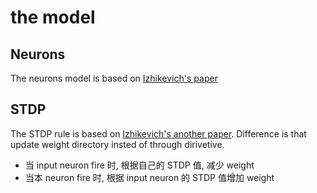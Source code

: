 # the model

## Neurons

The neurons model is based on [Izhikevich's paper](http://www.izhikevich.org/publications/spikes.pdf)

## STDP

The STDP rule is based on [Izhikevich's another paper](http://izhikevich.org/publications/spnet.pdf).
Difference is that update weight directory insted of through dirivetive.

- 当 input neuron fire 时, 根据自己的 STDP 值, 减少 weight
- 当本 neuron fire 时,  根据 input neuron 的 STDP 值增加 weight
